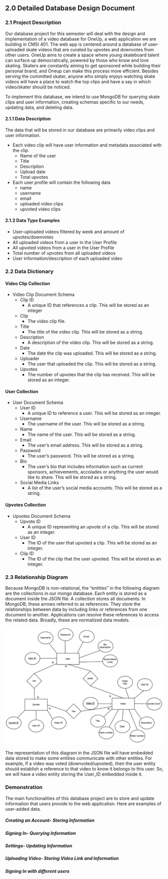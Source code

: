 ## 2.0 Detailed Database Design Document

### 2.1 Project Description

Our database project for this semester will deal with the design and implementation of a video database for OneUp, a web application we are building in CMSI 401. The web app is centered around a database of user-uploaded skate videos that are curated by upvotes and downvotes from other users. OneUp aims to create a space where young skateboard talent can surface up democratically, powered by those who know and love skating. Skaters are constantly aiming to get sponsored while building their personal brand, and Oneup can make this process more efficient. Besides serving the committed skater, anyone who simply enjoys watching skate videos will have a place to watch the top clips and have a say in which video/skater should be noticed.

To implement this database, we intend to use MongoDB for querying skate clips and user information, creating schemas specific to our needs, updating data, and deleting data.

#### 2.1.1 Data Description

The data that will be stored in our database are primarily video clips and user information. 

- Each video clip will have user information and metadata associated with the clip.
    - Name of the user
    - Title
    - Description
    - Upload date
    - Total upvotes
- Each user profile will contain the following data 
	- name 
	- username
	- email
	- uploaded video clips 
	- upvoted video clips 
  

#### 2.1.2 Data Type Examples 
  
- User-uploaded videos filtered by week and amount of upvotes/downvotes
- All uploaded videos from a user in the User Profile
- All upvoted videos from a user in the User Profile
- Total number of upvotes from all uploaded videos
- User information/description of each uploaded video



### 2.2 Data Dictionary

#### Video Clip Collection

- Video Clip Document Schema
    - Clip ID
        - A unique ID that references a clip. This will be stored as an integer
    - Clip
        - The video clip file.
    - Title
        - The title of the video clip. This will be stored as a string.
    - Description
        - A description of the video clip. This will be stored as a string.
    - Date
        - The date the clip was uploaded. This will be stored as a string.
    - Uploader 
        - The user that uploaded the clip. This will be stored as a string.
    - Upvotes 
        - The number of upvotes that the clip has received. This will be stored as an integer.
        
#### User Collection

- User Document Schema
    - User ID
        - A unique ID to reference a user. This will be stored as an integer.
    - Username
        - The username of the user. This will be stored as a string.
    - Name
        - The name of the user. This will be stored as a string.
    - Email
        - The user’s email address. This will be stored as a string.
    - Password
        - The user’s password. This will be stored as a string.
    - Bio
        - The user’s bio that includes information such as current sponsors, achievements, accolades or anything the user would like to share. This will be stored as a string.
    - Social Media Links
        - A list of the user’s social media accounts. This will be stored as a string.
        
#### Upvotes Collection

- Upvotes Document Schema
    - Upvote ID 
        - A unique ID representing an upvote of a clip. This will be stored as an integer.
    - User ID
        - The ID of the user that upvoted a clip. This will be stored as an integer.
    - Clip ID
        - The ID of the clip that the user upvoted. This will be stored as an integer.



### 2.3 Relationship Diagram

Because MongoDB is non-relational, the “entities” in the following diagram are the collections in our mongo database. Each entity is stored as a document inside the JSON file. A collection stores all documents. In MongoDB, these arrows referred to as references. They store the relationships between data by including links or references from one document to another. Applications can resolve these references to access the related data. Broadly, these are normalized data models. 


<p align="center">
	<img src="../images/DetailedERD.png">
	
</p>

The representation of this diagram in the JSON file will have embedded data stored to make some entities communicate with other entities. For example, If a video was voted (downvoted/upvoted), then the user entity should  establish a reference to that video to know it belongs to this user. So, we will have a video entity storing the User_ID embedded inside it. 


### Demonstration

The main functionalities of this database project are to store and update information that users provide to the web application. Here are examples of user-added data.

##### Creating an Account- Storing Information

##### Signing In- Querying Information

##### Settings- Updating Information

##### Uploading Video- Storing Video Link and Information

##### Signing In with different users
